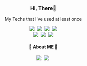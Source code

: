 <h3 align="center">Hi, There💜</h3>


<p align="center"> My Techs that I've used at least once</h3>



<p align="center">
 <img src ="https://img.shields.io/badge/-Java-blue?style=flat-square&logo=Java&logoColor=white"/></a>&nbsp
 <img src ="https://img.shields.io/badge/-Python-3776AB?style=flat-square&logo=Python&logoColor=white"/></a>&nbsp
 <img src ="http://img.shields.io/badge/-C++-00599C?style=flat-square&logo=c%2B%2B&logoColor=white"/></a>&nbsp
 <img src ="https://img.shields.io/badge/-C-A8B9CC?style=flat-square&logo=C&logoColor=white"/>
 <br/>
 <img src ="https://img.shields.io/badge/-Javascript-F7DF1E?style=flat-square&logo=Javascript&logoColor=white"/></a>&nbsp
 <img src ="https://img.shields.io/badge/-MySQL-4479A1?style=flat-square&logo=Mysql&logoColor=white"/></a>&nbsp
 <img src="https://img.shields.io/badge/AWS-232F3E?style=flat-square&logo=AmazonAWS&logoColor=white"/>
</p>
 
 
 
 
 <h4 align="center">🍇 About ME 🍇</h3>
 
 
 
 <p align = "center">
  <a href = "mailto:jahuhble@kakao.com"><img src ="https://img.shields.io/badge/-Mail-FFCD00?style=flat-square&logo=Kakao&logoColor=white"/></a>&nbsp
  <a href "https://blog.naver.com/jahuhble"><img src ="https://img.shields.io/badge/-Naver-03C75A?style=flat-square&logo=Naver&logoColor=white"/></a>&nbsp
 </p>

